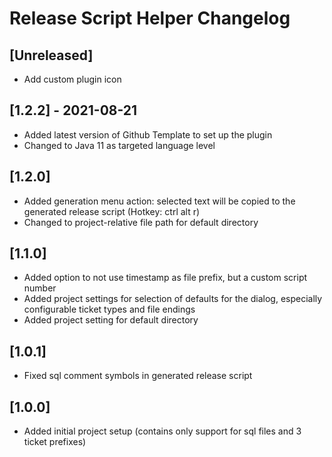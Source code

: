 <!-- Keep a Changelog guide -> https://keepachangelog.com -->

# Release Script Helper Changelog

## [Unreleased]

- Add custom plugin icon

## [1.2.2] - 2021-08-21

- Added latest version of Github Template to set up the plugin
- Changed to Java 11 as targeted language level

## [1.2.0]

- Added generation menu action: selected text will be copied to the generated release script (Hotkey: ctrl alt r)</li>
- Changed to project-relative file path for default directory

## [1.1.0]
- Added option to not use timestamp as file prefix, but a custom script number
- Added project settings for selection of defaults for the dialog, especially configurable ticket types and file endings
- Added project setting for default directory

## [1.0.1]
- Fixed sql comment symbols in generated release script

## [1.0.0]
- Added initial project setup (contains only support for sql files and 3 ticket prefixes)